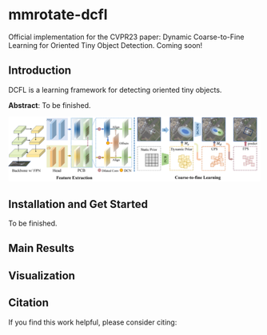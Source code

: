 # mmrotate-dcfl
Official implementation for the CVPR23 paper: Dynamic Coarse-to-Fine Learning for Oriented Tiny Object Detection.
Coming soon!

## Introduction
DCFL is a learning framework for detecting oriented tiny objects.

**Abstract**: To be finished.

![demo image](figures/framework_final.png)

## Installation and Get Started
To be finished.

## Main Results

## Visualization

## Citation
If you find this work helpful, please consider citing:
```bibtex
```